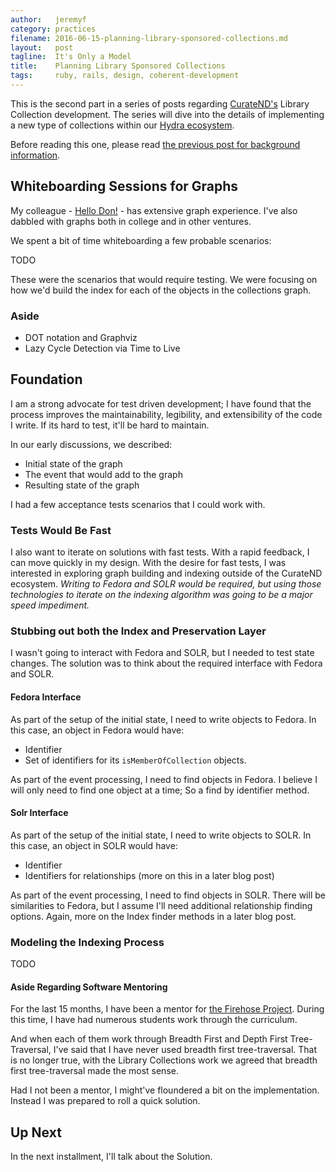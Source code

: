 ```yaml
---
author:   jeremyf
category: practices
filename: 2016-06-15-planning-library-sponsored-collections.md
layout:   post
tagline:  It's Only a Model
title:    Planning Library Sponsored Collections
tags:     ruby, rails, design, coherent-development
---
```


This is the second part in a series of posts regarding [CurateND's](https://curate.nd.edu/) Library Collection development.
The series will dive into the details of implementing a new type of collections within our [Hydra ecosystem](https://projecthydra.org/).

Before reading this one, please read [the previous post for background information](/practices/2016-06-14-background-for-library-sponsored-collections).

## Whiteboarding Sessions for Graphs

My colleague - [Hello Don!](http://www3.nd.edu/~dbrower/) - has extensive graph experience.
I've also dabbled with graphs both in college and in other ventures.

We spent a bit of time whiteboarding a few probable scenarios:

TODO

These were the scenarios that would require testing.
We were focusing on how we'd build the index for each of the objects in the collections graph.

### Aside

* DOT notation and Graphviz
* Lazy Cycle Detection via Time to Live

## Foundation

I am a strong advocate for test driven development; I have found that the process improves the maintainability, legibility, and extensibility of the code I write. If its hard to test, it'll be hard to maintain.

In our early discussions, we described:

* Initial state of the graph
* The event that would add to the graph
* Resulting state of the graph

I had a few acceptance tests scenarios that I could work with.

### Tests Would Be Fast

I also want to iterate on solutions with fast tests. With a rapid feedback, I can move quickly in my design.
With the desire for fast tests, I was interested in exploring graph building and indexing outside of the CurateND ecosystem.
*Writing to Fedora and SOLR would be required, but using those technologies to iterate on the indexing algorithm was going to be a major speed impediment.*

### Stubbing out both the Index and Preservation Layer

I wasn't going to interact with Fedora and SOLR, but I needed to test state changes.
The solution was to think about the required interface with Fedora and SOLR.

#### Fedora Interface

As part of the setup of the initial state, I need to write objects to Fedora.
In this case, an object in Fedora would have:

* Identifier
* Set of identifiers for its `isMemberOfCollection` objects.

As part of the event processing, I need to find objects in Fedora.
I believe I will only need to find one object at a time; So a find by identifier method.

#### Solr Interface

As part of the setup of the initial state, I need to write objects to SOLR.
In this case, an object in SOLR would have:

* Identifier
* Identifiers for relationships (more on this in a later blog post)

As part of the event processing, I need to find objects in SOLR.
There will be similarities to Fedora, but I assume I'll need additional relationship finding options.
Again, more on the Index finder methods in a later blog post.

### Modeling the Indexing Process

TODO

#### Aside Regarding Software Mentoring

For the last 15 months, I have been a mentor for [the Firehose Project](http://thefirehoseproject.com/). During this time, I have had numerous students work through the curriculum.

And when each of them work through Breadth First and Depth First Tree-Traversal, I've said that I have never used breadth first tree-traversal. That is no longer true, with the Library Collections work we agreed that breadth first tree-traversal made the most sense.

Had I not been a mentor, I might've floundered a bit on the implementation.
Instead I was prepared to roll a quick solution.

## Up Next

In the next installment, I'll talk about the Solution.
